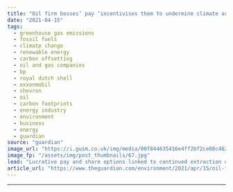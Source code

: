 ```yaml
---
title: "Oil firm bosses’ pay ‘incentivises them to undermine climate action’"
date: "2021-04-15"
tags: 
  - greenhouse gas emissions
  - fossil fuels
  - climate change
  - renewable energy
  - carbon offsetting
  - oil and gas companies
  - bp
  - royal dutch shell
  - exxonmobil
  - chevron
  - oil
  - carbon footprints
  - energy industry
  - environment
  - business
  - energy
  - guardian
source: "guardian"
image_url: "https://i.guim.co.uk/img/media/00f844635416e4ff2bf2ce08c4627d98223ef01f/0_97_3000_1800/master/3000.jpg?width=460&quality=85&auto=format&fit=max&s=1b2c412150b5dba3f6908c64aac106dc"
image_fp: "/assets/img/post_thumbnails/67.jpg"
lead: "Lucrative pay and share options linked to continued extraction of fossil fuels by ExxonMobil, Chevron, Shell and BPLucrative pay and share options have created an incentive for oil company executives to resist climate action, according to a study tha..."
article_url: "https://www.theguardian.com/environment/2021/apr/15/oil-firm-ceos-pay-is-an-incentive-to-resist-climate-action-study-finds"
---
```


---
